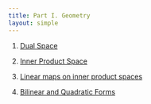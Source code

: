 ```yaml
---
title: Part I. Geometry
layout: simple
---
```


1. [Dual Space](/study/Imperial_mathematics/year_2/Linear_Algebra_and_Numerical_Analysis/Part_II/1_Dual_Space)

2. [Inner Product Space](/study/Imperial_mathematics/year_2/Linear_Algebra_and_Numerical_Analysis/Part_II/2_Inner_Product_Space)

3. [Linear maps on inner product spaces](/study/Imperial_mathematics/year_2/Linear_Algebra_and_Numerical_Analysis/Part_II/3_Linear_maps_on_inner_product_spaces)

4. [Bilinear and Quadratic Forms](/study/Imperial_mathematics/year_2/Linear_Algebra_and_Numerical_Analysis/Part_II/4_Bilinear_and_Quadratic_Forms)